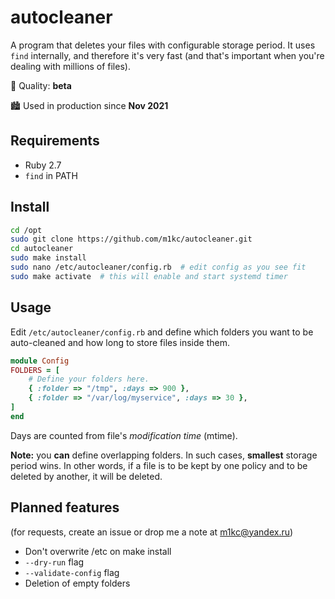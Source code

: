 # autocleaner

A program that deletes your files with configurable storage period.
It uses `find` internally, and therefore it's very fast (and that's
important when you're dealing with millions of files).

:wrench: Quality: **beta** 
 
:cityscape: Used in production since **Nov 2021**

## Requirements

* Ruby 2.7
* `find` in PATH

## Install

```sh
cd /opt
sudo git clone https://github.com/m1kc/autocleaner.git
cd autocleaner
sudo make install
sudo nano /etc/autocleaner/config.rb  # edit config as you see fit
sudo make activate  # this will enable and start systemd timer
```

## Usage

Edit `/etc/autocleaner/config.rb` and define which folders you want to
be auto-cleaned and how long to store files inside them.

```ruby
module Config
FOLDERS = [
	# Define your folders here.
	{ :folder => "/tmp", :days => 900 },
	{ :folder => "/var/log/myservice", :days => 30 },
]
end
```

Days are counted from file's _modification time_ (mtime).

**Note:** you **can** define overlapping folders. In such cases, **smallest**
storage period wins. In other words, if a file is to be kept by one policy
and to be deleted by another, it will be deleted.

## Planned features

(for requests, create an issue or drop me a note at m1kc@yandex.ru)

* Don't overwrite /etc on make install
* `--dry-run` flag
* `--validate-config` flag
* Deletion of empty folders
